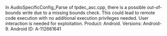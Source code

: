 In AudioSpecificConfig_Parse of tpdec_asc.cpp, there is a possible out-of-bounds write due to a missing bounds check. This could lead to remote code execution with no additional execution privileges needed. User interaction is needed for exploitation. Product: Android. Versions: Android-9. Android ID: A-112661641